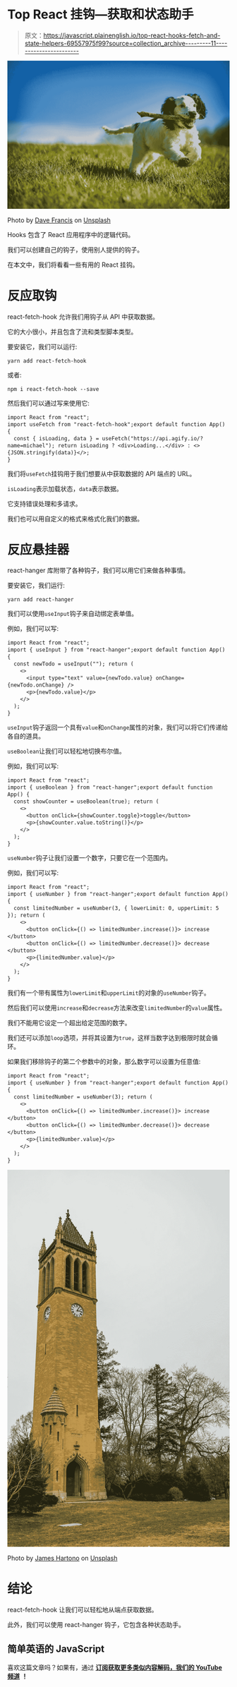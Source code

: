 # Top React 挂钩—获取和状态助手

> 原文：<https://javascript.plainenglish.io/top-react-hooks-fetch-and-state-helpers-69557975f99?source=collection_archive---------11----------------------->

![](img/9a5f834701b45f83ffcaaa7063501ea4.png)

Photo by [Dave Francis](https://unsplash.com/@davefrancis101?utm_source=medium&utm_medium=referral) on [Unsplash](https://unsplash.com?utm_source=medium&utm_medium=referral)

Hooks 包含了 React 应用程序中的逻辑代码。

我们可以创建自己的钩子，使用别人提供的钩子。

在本文中，我们将看看一些有用的 React 挂钩。

# 反应取钩

react-fetch-hook 允许我们用钩子从 API 中获取数据。

它的大小很小，并且包含了流和类型脚本类型。

要安装它，我们可以运行:

```
yarn add react-fetch-hook
```

或者:

```
npm i react-fetch-hook --save
```

然后我们可以通过写来使用它:

```
import React from "react";
import useFetch from "react-fetch-hook";export default function App() {
  const { isLoading, data } = useFetch("https://api.agify.io/?name=michael"); return isLoading ? <div>Loading...</div> : <>{JSON.stringify(data)}</>;
}
```

我们将`useFetch`挂钩用于我们想要从中获取数据的 API 端点的 URL。

`isLoading`表示加载状态，`data`表示数据。

它支持错误处理和多请求。

我们也可以用自定义的格式来格式化我们的数据。

# 反应悬挂器

react-hanger 库附带了各种钩子，我们可以用它们来做各种事情。

要安装它，我们运行:

```
yarn add react-hanger
```

我们可以使用`useInput`钩子来自动绑定表单值。

例如，我们可以写:

```
import React from "react";
import { useInput } from "react-hanger";export default function App() {
  const newTodo = useInput(""); return (
    <>
      <input type="text" value={newTodo.value} onChange={newTodo.onChange} />
      <p>{newTodo.value}</p>
    </>
  );
}
```

`useInput`钩子返回一个具有`value`和`onChange`属性的对象，我们可以将它们传递给各自的道具。

`useBoolean`让我们可以轻松地切换布尔值。

例如，我们可以写:

```
import React from "react";
import { useBoolean } from "react-hanger";export default function App() {
  const showCounter = useBoolean(true); return (
    <>
      <button onClick={showCounter.toggle}>toggle</button>
      <p>{showCounter.value.toString()}</p>
    </>
  );
}
```

`useNumber`钩子让我们设置一个数字，只要它在一个范围内。

例如，我们可以写:

```
import React from "react";
import { useNumber } from "react-hanger";export default function App() {
  const limitedNumber = useNumber(3, { lowerLimit: 0, upperLimit: 5 }); return (
    <>
      <button onClick={() => limitedNumber.increase()}> increase </button>
      <button onClick={() => limitedNumber.decrease()}> decrease </button>
      <p>{limitedNumber.value}</p>
    </>
  );
}
```

我们有一个带有属性为`lowerLimit`和`upperLimit`的对象的`useNumber`钩子。

然后我们可以使用`increase`和`decrease`方法来改变`limitedNumber`的`value`属性。

我们不能用它设定一个超出给定范围的数字。

我们还可以添加`loop`选项，并将其设置为`true`，这样当数字达到极限时就会循环。

如果我们移除钩子的第二个参数中的对象，那么数字可以设置为任意值:

```
import React from "react";
import { useNumber } from "react-hanger";export default function App() {
  const limitedNumber = useNumber(3); return (
    <>
      <button onClick={() => limitedNumber.increase()}> increase </button>
      <button onClick={() => limitedNumber.decrease()}> decrease </button>
      <p>{limitedNumber.value}</p>
    </>
  );
}
```

![](img/4c4c6d9b7671a1fd6f1bdbacf72713a3.png)

Photo by [James Hartono](https://unsplash.com/@james300402?utm_source=medium&utm_medium=referral) on [Unsplash](https://unsplash.com?utm_source=medium&utm_medium=referral)

# 结论

react-fetch-hook 让我们可以轻松地从端点获取数据。

此外，我们可以使用 react-hanger 钩子，它包含各种状态助手。

## 简单英语的 JavaScript

喜欢这篇文章吗？如果有，通过 [**订阅获取更多类似内容解码，我们的 YouTube 频道**](https://www.youtube.com/channel/UCtipWUghju290NWcn8jhyAw) **！**